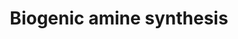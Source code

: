 ---
annotations:
- id: PW:0001234
  parent: classic metabolic pathway
  type: Pathway Ontology
  value: biogenic amine biosynthetic pathway
- id: PW:0000436
  parent: classic metabolic pathway
  type: Pathway Ontology
  value: amine neurotransmitter metabolic pathway
authors:
- AlexanderPico
- MaintBot
- Khanspers
- Thomas
- MartijnVanIersel
- Christine Chichester
- Egonw
- Evelo
- AARandCo
- Mkutmon
- Eweitz
- Finterly
description: 'Biogenic amines are one of two broad classes of classical neurotransmitters
  (the other being amino acids) and include: acetylcholine, serotonin, histamine,
  and the catecholamines epinephrine, norepinephrine, and dopamine.  Source: http://www.whatislife.com/reader2/Metabolism/pathway/Neurotransmitter.html  Proteins
  on this pathway have targeted assays available via the [https://assays.cancer.gov/available_assays?wp_id=WP550
  CPTAC Assay Portal]'
last-edited: 2021-06-17
organisms:
- Homo sapiens
redirect_from:
- /index.php/Pathway:WP550
- /instance/WP550
- /instance/WP550_r119093
revision: r119093
schema-jsonld:
- '@context': https://schema.org/
  '@id': https://wikipathways.github.io/pathways/WP550.html
  '@type': Dataset
  creator:
    '@type': Organization
    name: WikiPathways
  description: 'Biogenic amines are one of two broad classes of classical neurotransmitters
    (the other being amino acids) and include: acetylcholine, serotonin, histamine,
    and the catecholamines epinephrine, norepinephrine, and dopamine.  Source: http://www.whatislife.com/reader2/Metabolism/pathway/Neurotransmitter.html  Proteins
    on this pathway have targeted assays available via the [https://assays.cancer.gov/available_assays?wp_id=WP550
    CPTAC Assay Portal]'
  keywords:
  - 5-hydroxy-tryptophan
  - AANAT
  - ACHE
  - ASMT
  - Acetylcholine
  - Acetylserotonin
  - CHAT
  - COMT
  - Choline
  - DBH
  - DDC
  - Dopamine
  - Epinephrine
  - GABA
  - GAD1
  - GAD2
  - Glutamate
  - HDC
  - Histamine
  - Histidine
  - L-DOPA
  - MAOA
  - Melatonin
  - Norepinephrine
  - PAH
  - PNMT
  - Phenylalanine
  - Serotonin
  - TH
  - TPH1
  - Tryptophan
  - Tyrosine
  license: CC0
  name: Biogenic amine synthesis
seo: CreativeWork
title: Biogenic amine synthesis
wpid: WP550
---